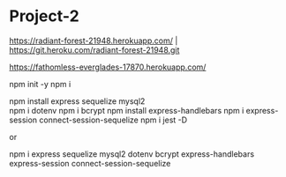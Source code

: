 # Project-2

https://radiant-forest-21948.herokuapp.com/ | https://git.heroku.com/radiant-forest-21948.git


https://fathomless-everglades-17870.herokuapp.com/



npm init -y
npm i

npm install express sequelize mysql2    
npm i dotenv
npm i bcrypt
npm install express-handlebars
npm i express-session connect-session-sequelize
npm i jest -D

or

npm i express sequelize mysql2 dotenv bcrypt express-handlebars express-session connect-session-sequelize


